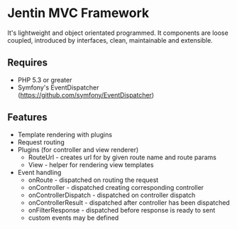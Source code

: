 Jentin MVC Framework
===

It's lightweight and object orientated programmed.
It components are loose coupled, introduced by interfaces, clean, maintainable and extensible.

Requires
---
 * PHP 5.3 or greater
 * Symfony's EventDispatcher (https://github.com/symfony/EventDispatcher)

[On GitHub]: https://github.com/sigma-z/Jentin
[Documentation (coming soon)]: http://www.sigma-scripts.de/Jentin/docs

Features
---
 * Template rendering with plugins
 * Request routing
 * Plugins (for controller and view renderer)
   * RouteUrl - creates url for by given route name and route params
   * View - helper for rendering view templates
 * Event handling
   * onRoute - dispatched on routing the request
   * onController - dispatched creating corresponding controller
   * onControllerDispatch - dispatched on controller dispatch
   * onControllerResult - dispatched after controller has been dispatched
   * onFilterResponse - dispatched before response is ready to sent
   * custom events may be defined